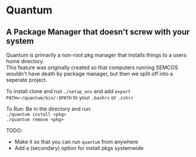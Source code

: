 # Quantum
## A Package Manager that doesn't screw with your system

Quantum is primarily a non-root pkg manager that installs things to a users home directory.<br>This feature was originally created so that computers running SEMCOS wouldn't have death by package manager, but then we split off into a seperate project. 

To install clone and run
`./setup_env` and add `export PATH=~/quantum/bin/:$PATH` to your `.bashrc` or `.zshrc`

To Run:
Be in the directory and run:<br>
  `./quantum install <pkg>`<br>
  `./quantum remove <pkg>`<br>
  
TODO:
* Make it so that you can run `quantum` from anywhere
* Add a (secondary) option for install pkgs systemwide
